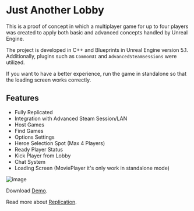 # Just Another Lobby

This is a proof of concept in which a multiplayer game for up to four players was created to apply both basic and advanced concepts handled by Unreal Engine.

The project is developed in C++ and Blueprints in Unreal Engine version 5.1. Additionally, plugins such as `CommonUI` and `AdvancedSteamSessions` were utilized.

If you want to have a better experience, run the game in standalone so that the loading screen works correctly.


## Features

- Fully Replicated
- Integration with Advanced Steam Session/LAN
- Host Games
- Find Games
- Options Settings
- Heroe Selection Spot (Max 4 Players)
- Ready Player Status
- Kick Player from Lobby
- Chat System
- Loading Screen (MoviePlayer it's only work in standalone mode)

 ![image](https://leofstorage.blob.core.windows.net/my-personal-storage/UnrealGameLobby.JPG)

Download [Demo](https://multiplayergame.blob.core.windows.net/justanotherlobby/JustAnotherLobby.rar).

Read more about [Replication](https://unrealcommunity.wiki/replication-vyrv8r37).
